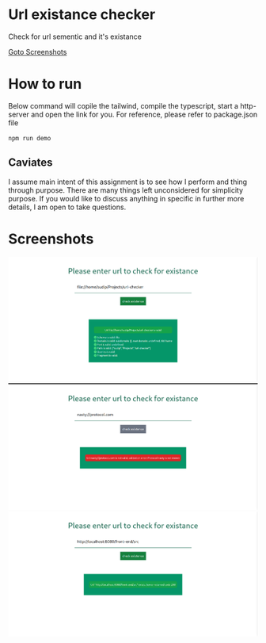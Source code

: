 # Url existance checker
Check for url sementic and it's existance

[Goto Screenshots](#screenshots)

# How to run
Below command will copile the tailwind, compile the typescript, start a http-server and open the link for you.
For reference, please refer to package.json file
```
npm run demo
```

## Caviates
I assume main intent of this assignment is to see how I perform and thing through purpose.
There are many things left unconsidered for simplicity purpose. If you would like to discuss anything in specific
in further more details, I am open to take questions.

# Screenshots
![demo-one](./res/demo-one.png)
![demo-two](./res/demo-two.png)
![demo-three](./res/demo-3.png)